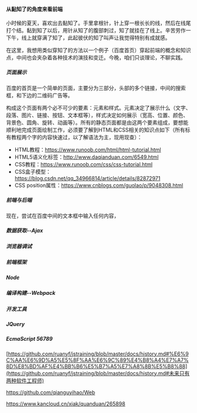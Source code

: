 #### 从黏知了的角度来看前端

小时候的夏天，喜欢出去黏知了。手里拿根针，针上穿一根长长的线，然后在线尾打个结。黏到知了以后，用针从知了的腹部刺过，知了就挂在了线上。辛苦劳作一下午，线上就穿满了知了，此起彼伏的知了叫声让我觉得特别有成就感。

在这里，我想用类似穿知了的方法以一个例子（百度首页）穿起前端的概念和知识点，中间也会夹杂着各种技术的演技和变迁。今晚，咱们只谈理论，不聊实践。

##### 页面展示

百度的首页是一个简单的页面，主要分为三部分，头部的多个链接，中间的搜索框，和下边的二维码广告等。

构成这个页面有两个必不可少的要素：元素和样式。元素决定了展示什么（文字、段落、图片、链接、按钮、文本框等），样式决定如何展示（宽高、位置、颜色、背景色、圆角、旋转、动画等）。所有的静态页面都是由这两个要素组成，要想能顺利地完成页面绘制工作，必须要了解到HTML和CSS相关的知识点如下（所有标有教程两个字的内容快速过，以了解语法为主，现用现查）：
- HTML教程：https://www.runoob.com/html/html-tutorial.html
- HTML5语义化标签：http://www.daqianduan.com/6549.html
- CSS教程：https://www.runoob.com/css/css-tutorial.html
- CSS盒子模型：https://blog.csdn.net/qq_34966814/article/details/82872971
- CSS position属性：https://www.cnblogs.com/guolao/p/9048308.html

##### 前端与后端
现在，尝试在百度中间的文本框中输入任何内容，

##### 数据获取--Ajax


##### 浏览器调试


##### 前端框架

##### Node

##### 编译构建--Webpack

##### 开发工具

##### JQuery

##### EcmaScript 56789



[https://github.com/ruanyf/jstraining/blob/master/docs/history.md#%E6%9C%AA%E6%9D%A5%E5%8F%AA%E6%9C%89%E4%B8%A4%E7%A7%8D%E8%BD%AF%E4%BB%B6%E5%B7%A5%E7%A8%8B%E5%B8%88](https://github.com/ruanyf/jstraining/blob/master/docs/history.md#未来只有两种软件工程师)



https://github.com/qianguyihao/Web

https://www.kancloud.cn/xiak/quanduan/265898
